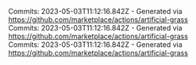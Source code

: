 Commits: 2023-05-03T11:12:16.842Z - Generated via https://github.com/marketplace/actions/artificial-grass
<br>
Commits: 2023-05-03T11:12:16.842Z - Generated via https://github.com/marketplace/actions/artificial-grass
<br>
Commits: 2023-05-03T11:12:16.842Z - Generated via https://github.com/marketplace/actions/artificial-grass
<br>

